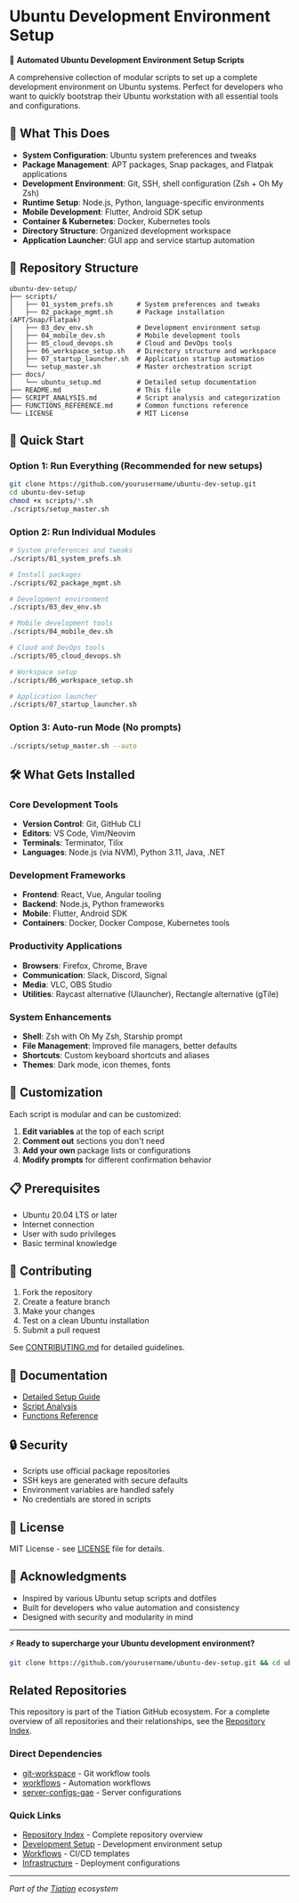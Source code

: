 # Ubuntu Development Environment Setup

🚀 **Automated Ubuntu Development Environment Setup Scripts**

A comprehensive collection of modular scripts to set up a complete development environment on Ubuntu systems. Perfect for developers who want to quickly bootstrap their Ubuntu workstation with all essential tools and configurations.

## 🎯 What This Does

- **System Configuration**: Ubuntu system preferences and tweaks
- **Package Management**: APT packages, Snap packages, and Flatpak applications
- **Development Environment**: Git, SSH, shell configuration (Zsh + Oh My Zsh)
- **Runtime Setup**: Node.js, Python, language-specific environments
- **Mobile Development**: Flutter, Android SDK setup
- **Container & Kubernetes**: Docker, Kubernetes tools
- **Directory Structure**: Organized development workspace
- **Application Launcher**: GUI app and service startup automation

## 📁 Repository Structure

```
ubuntu-dev-setup/
├── scripts/
│   ├── 01_system_prefs.sh      # System preferences and tweaks
│   ├── 02_package_mgmt.sh      # Package installation (APT/Snap/Flatpak)
│   ├── 03_dev_env.sh           # Development environment setup
│   ├── 04_mobile_dev.sh        # Mobile development tools
│   ├── 05_cloud_devops.sh      # Cloud and DevOps tools
│   ├── 06_workspace_setup.sh   # Directory structure and workspace
│   ├── 07_startup_launcher.sh  # Application startup automation
│   └── setup_master.sh         # Master orchestration script
├── docs/
│   └── ubuntu_setup.md         # Detailed setup documentation
├── README.md                   # This file
├── SCRIPT_ANALYSIS.md          # Script analysis and categorization
├── FUNCTIONS_REFERENCE.md      # Common functions reference
└── LICENSE                     # MIT License
```

## 🚀 Quick Start

### Option 1: Run Everything (Recommended for new setups)
```bash
git clone https://github.com/yourusername/ubuntu-dev-setup.git
cd ubuntu-dev-setup
chmod +x scripts/*.sh
./scripts/setup_master.sh
```

### Option 2: Run Individual Modules
```bash
# System preferences and tweaks
./scripts/01_system_prefs.sh

# Install packages
./scripts/02_package_mgmt.sh

# Development environment
./scripts/03_dev_env.sh

# Mobile development tools
./scripts/04_mobile_dev.sh

# Cloud and DevOps tools
./scripts/05_cloud_devops.sh

# Workspace setup
./scripts/06_workspace_setup.sh

# Application launcher
./scripts/07_startup_launcher.sh
```

### Option 3: Auto-run Mode (No prompts)
```bash
./scripts/setup_master.sh --auto
```

## 🛠️ What Gets Installed

### Core Development Tools
- **Version Control**: Git, GitHub CLI
- **Editors**: VS Code, Vim/Neovim
- **Terminals**: Terminator, Tilix
- **Languages**: Node.js (via NVM), Python 3.11, Java, .NET

### Development Frameworks
- **Frontend**: React, Vue, Angular tooling
- **Backend**: Node.js, Python frameworks
- **Mobile**: Flutter, Android SDK
- **Containers**: Docker, Docker Compose, Kubernetes tools

### Productivity Applications
- **Browsers**: Firefox, Chrome, Brave
- **Communication**: Slack, Discord, Signal
- **Media**: VLC, OBS Studio
- **Utilities**: Raycast alternative (Ulauncher), Rectangle alternative (gTile)

### System Enhancements
- **Shell**: Zsh with Oh My Zsh, Starship prompt
- **File Management**: Improved file managers, better defaults
- **Shortcuts**: Custom keyboard shortcuts and aliases
- **Themes**: Dark mode, icon themes, fonts

## 🔧 Customization

Each script is modular and can be customized:

1. **Edit variables** at the top of each script
2. **Comment out** sections you don't need
3. **Add your own** package lists or configurations
4. **Modify prompts** for different confirmation behavior

## 📋 Prerequisites

- Ubuntu 20.04 LTS or later
- Internet connection
- User with sudo privileges
- Basic terminal knowledge

## 🤝 Contributing

1. Fork the repository
2. Create a feature branch
3. Make your changes
4. Test on a clean Ubuntu installation
5. Submit a pull request

See [CONTRIBUTING.md](CONTRIBUTING.md) for detailed guidelines.

## 📖 Documentation

- [Detailed Setup Guide](docs/ubuntu_setup.md)
- [Script Analysis](SCRIPT_ANALYSIS.md)
- [Functions Reference](FUNCTIONS_REFERENCE.md)

## 🔒 Security

- Scripts use official package repositories
- SSH keys are generated with secure defaults
- Environment variables are handled safely
- No credentials are stored in scripts

## 📜 License

MIT License - see [LICENSE](LICENSE) file for details.

## 🙏 Acknowledgments

- Inspired by various Ubuntu setup scripts and dotfiles
- Built for developers who value automation and consistency
- Designed with security and modularity in mind

---

**⚡ Ready to supercharge your Ubuntu development environment?**

```bash
git clone https://github.com/yourusername/ubuntu-dev-setup.git && cd ubuntu-dev-setup && ./scripts/setup_master.sh
```

## Related Repositories

This repository is part of the Tiation GitHub ecosystem. For a complete overview of all repositories and their relationships, see the [Repository Index](./REPOSITORY_INDEX.md).

### Direct Dependencies
- [git-workspace](../git-workspace/) - Git workflow tools
- [workflows](../workflows/) - Automation workflows
- [server-configs-gae](../server-configs-gae/) - Server configurations

### Quick Links
- [Repository Index](./REPOSITORY_INDEX.md) - Complete repository overview
- [Development Setup](../ubuntu-dev-setup/README.md) - Development environment setup
- [Workflows](../workflows/) - CI/CD templates
- [Infrastructure](../server-configs-gae/) - Deployment configurations

---
*Part of the [Tiation](../tiation/) ecosystem*
